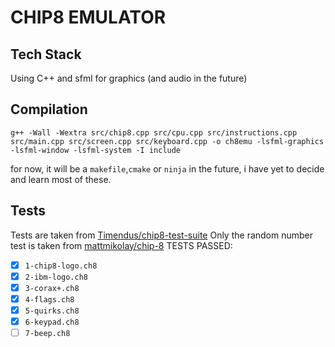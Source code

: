 
# CHIP8 EMULATOR

## Tech Stack
Using C++ and sfml for graphics (and audio in the future)

## Compilation
`g++ -Wall -Wextra src/chip8.cpp src/cpu.cpp src/instructions.cpp src/main.cpp src/screen.cpp src/keyboard.cpp -o ch8emu -lsfml-graphics -lsfml-window -lsfml-system -I include`

for now, it will be a `makefile`,`cmake` or `ninja` in the future, i have yet to decide and learn most of these.

## Tests
Tests are taken from [Timendus/chip8-test-suite](https://github.com/Timendus/chip8-test-suite) 
Only the random number test is taken from [mattmikolay/chip-8](https://github.com/mattmikolay/chip-8)
TESTS PASSED:

 - [x] `1-chip8-logo.ch8`
 - [x] `2-ibm-logo.ch8`
 - [x] `3-corax+.ch8`
 - [x] `4-flags.ch8`
 - [x] `5-quirks.ch8`
 - [x] `6-keypad.ch8`
 - [ ] `7-beep.ch8`
